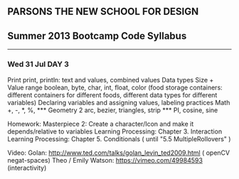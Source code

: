 ## PARSONS THE NEW SCHOOL FOR DESIGN
## Summer 2013 Bootcamp Code Syllabus
-------------------------------------------------------------------

### Wed 31 Jul DAY 3

Print  print, println: text and values, combined values
Data types
Size + Value range
boolean, byte, char, int, float, color (food storage containers: different containers for different foods, different data types for different variables)
Declaring variables and assigning values, labeling practices
Math  +, -, *, %, 
*** Geometry 2  arc,  bezier, triangles, strip
*** PI, cosine, sine

Homework:
Masterpiece 2: Create a character/Icon and make it depends/relative to variables 
Learning Processing: Chapter 3. Interaction
Learning Processing: Chapter 5. Conditionals ( until "5.5 MultipleRollovers" )

Video: 
Golan: http://www.ted.com/talks/golan_levin_ted2009.html ( openCV negat-spaces)
Theo / Emily Watson: https://vimeo.com/49984593 (interactivity)
